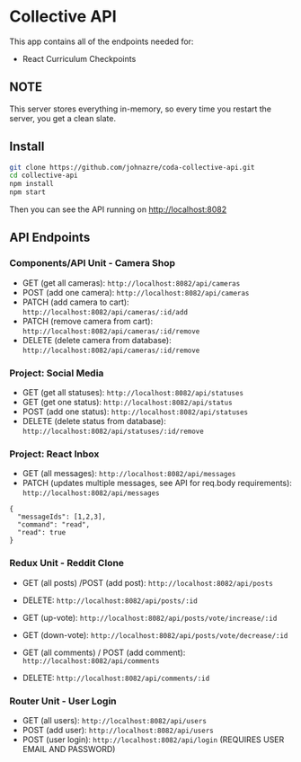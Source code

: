 # Collective API

This app contains all of the endpoints needed for:

- React Curriculum Checkpoints

## NOTE

This server stores everything in-memory, so every time you restart the server, you get a clean slate.

## Install

```bash
git clone https://github.com/johnazre/coda-collective-api.git
cd collective-api
npm install
npm start
```

Then you can see the API running on [http://localhost:8082](http://localhost:8082)

## API Endpoints

### Components/API Unit - Camera Shop

- GET (get all cameras): `http://localhost:8082/api/cameras`
- POST (add one camera): `http://localhost:8082/api/cameras`
- PATCH (add camera to cart): `http://localhost:8082/api/cameras/:id/add`
- PATCH (remove camera from cart): `http://localhost:8082/api/cameras/:id/remove`
- DELETE (delete camera from database): `http://localhost:8082/api/cameras/:id/remove`

### Project: Social Media

- GET (get all statuses): `http://localhost:8082/api/statuses`
- GET (get one status): `http://localhost:8082/api/status`
- POST (add one status): `http://localhost:8082/api/statuses`
- DELETE (delete status from database): `http://localhost:8082/api/statuses/:id/remove`

### Project: React Inbox

- GET (all messages): `http://localhost:8082/api/messages`
- PATCH (updates multiple messages, see API for req.body requirements): `http://localhost:8082/api/messages`

```Example req.body to mark messages 1,2,3 as read
{
  "messageIds": [1,2,3],
  "command": "read",
  "read": true
}
```

### Redux Unit - Reddit Clone

- GET (all posts) /POST (add post): `http://localhost:8082/api/posts`
- DELETE: `http://localhost:8082/api/posts/:id`
- GET (up-vote): `http://localhost:8082/api/posts/vote/increase/:id`
- GET (down-vote): `http://localhost:8082/api/posts/vote/decrease/:id`

- GET (all comments) / POST (add comment): `http://localhost:8082/api/comments`
- DELETE: `http://localhost:8082/api/comments/:id`

### Router Unit - User Login

- GET (all users): `http://localhost:8082/api/users`
- POST (add user): `http://localhost:8082/api/users`
- POST (user login): `http://localhost:8082/api/login` (REQUIRES USER EMAIL AND PASSWORD)
